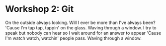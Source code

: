 # Workshop 2: Git
On the outside always looking. Will I
ever be more than I've always been?
'Cause I'm tap tap, tappin' on the glass.
Waving through a window. I
try to speak but nobody can hear so I
wait around for an answer to appear
'Cause I'm watch watch, watchin' people pass.
Waving through a window.

